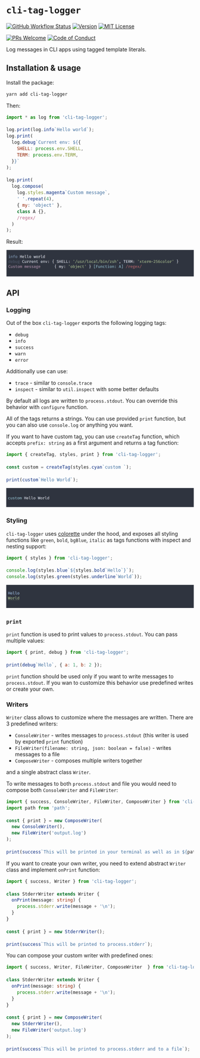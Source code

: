 # `cli-tag-logger`

[![GitHub Workflow Status][build-badge]][build] [![Version][version]][package] [![MIT License][license-badge]][license]

[![PRs Welcome][prs-welcome-badge]][prs-welcome]
[![Code of Conduct][coc-badge]][coc]

Log messages in CLI apps using tagged template literals.

## Installation & usage

Install the package:
```bash
yarn add cli-tag-logger
```

Then:
```js
import * as log from 'cli-tag-logger';

log.print(log.info`Hello world`);
log.print(
  log.debug`Current env: ${{
    SHELL: process.env.SHELL,
    TERM: process.env.TERM,
  }}`
);

log.print(
  log.compose(
    log.styles.magenta`Custom message`,
    ' '.repeat(4),
    { my: 'object' },
    class A {},
    /regex/
  )
);
```

Result:

![screenshot](https://raw.githubusercontent.com/zamotany/cli-tag-logger/master/screenshot.png)


## API

### Logging

Out of the box `cli-tag-logger` exports the following logging tags:

- `debug`
- `info`
- `success`
- `warn`
- `error`

Additionally use can use:

- `trace` - similar to `console.trace`
- `inspect` - similar to `util.inspect` with some better defaults

By default all logs are written to `process.stdout`. You can override this behavior with `configure` function.

All of the tags returns a strings. You can use provided `print` function, but you can also use `console.log` or anything you want.

If you want to have custom tag, you can use `createTag` function, which accepts `prefix: string` as a first argument and returns a tag function:

```js
import { createTag, styles, print } from 'cli-tag-logger';

const custom = createTag(styles.cyan`custom `);

print(custom`Hello World`);
```

![screenshot](https://raw.githubusercontent.com/zamotany/cli-tag-logger/master/custom.png)

### Styling

`cli-tag-logger` uses [colorette](https://www.npmjs.com/package/colorette) under the hood, and exposes all styling functions like `green`, `bold`, `bgBlue`, `italic` as tags functions with inspect and nesting support:

```js
import { styles } from 'cli-tag-logger';

console.log(styles.blue`${styles.bold`Hello`}`);
console.log(styles.green(styles.underline`World`));
```

![screenshot](https://raw.githubusercontent.com/zamotany/cli-tag-logger/master/styles.png)

### `print`

`print` function is used to print values to `process.stdout`. You can pass multiple values:

```js
import { print, debug } from 'cli-tag-logger';

print(debug`Hello`, { a: 1, b: 2 });
```

`print` function should be used only if you want to write messages to `process.stdout`. If you wan to customize this behavior use predefined writes or create your own. 

### Writers

`Writer` class allows to customize where the messages are written. There are 3 predefined writers:

- `ConsoleWriter` - writes messages to `process.stdout` (this writer is used by exported `print` function)
- `FileWriter(filename: string, json: boolean = false)` - writes messages to a file
- `ComposeWriter` - composes multiple writers together
  
and a single abstract class `Writer`.

To write messages to both `process.stdout` and file you would need to compose both `ConsoleWriter` and `FileWriter`:

```ts
import { success, ConsoleWriter, FileWriter, ComposeWriter } from 'cli-tag-logger';
import path from 'path';

const { print } = new ComposeWriter(
  new ConsoleWriter(),
  new FileWriter('output.log')
);

print(success`This will be printed in your terminal as well as in ${path.resolve('output.log')}`);
```

If you want to create your own writer, you need to extend abstract `Writer` class and implement `onPrint` function:

```ts
import { success, Writer } from 'cli-tag-logger';

class StderrWriter extends Writer {
  onPrint(message: string) {
    process.stderr.write(message + '\n');
  }
}

const { print } = new StderrWriter();

print(success`This will be printed to process.stderr`);
```

You can compose your custom writer with predefined ones:

```ts
import { success, Writer, FileWriter, ComposeWriter  } from 'cli-tag-logger';

class StderrWriter extends Writer {
  onPrint(message: string) {
    process.stderr.write(message + '\n');
  }
}

const { print } = new ComposeWriter(
  new StderrWriter(),
  new FileWriter('output.log')
);

print(success`This will be printed to process.stderr and to a file`);
```

[version]: https://img.shields.io/npm/v/cli-tag-logger.svg?style=flat-square
[package]: https://www.npmjs.com/package/cli-tag-logger
[build]: https://github.com/zamotany/cli-tag-logger/actions
[build-badge]: https://img.shields.io/github/workflow/status/zamotany/cli-tag-logger/Node%20CI?style=flat-square
[license-badge]: https://img.shields.io/npm/l/cli-tag-logger.svg?style=flat-square
[license]: https://opensource.org/licenses/MIT
[prs-welcome-badge]: https://img.shields.io/badge/PRs-welcome-brightgreen.svg?style=flat-square
[prs-welcome]: http://makeapullrequest.com
[coc-badge]: https://img.shields.io/badge/code%20of-conduct-ff69b4.svg?style=flat-square
[coc]: https://github.com/zamotany/cli-tag-logger/blob/master/CODE_OF_CONDUCT.md
